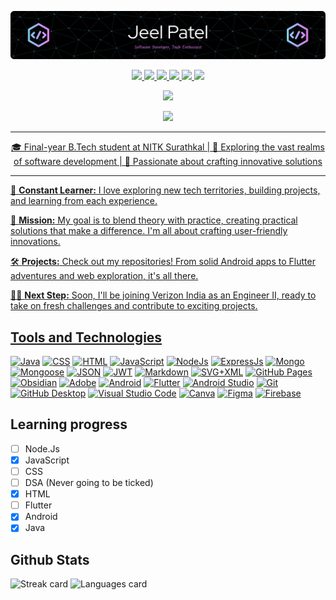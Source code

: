 <!-- HEADER 
<p align="center">
    <img src="https://readme-typing-svg.demolab.com?font=Roboto+Mono&weight=500&size=36&duration=3000&pause=1000000&color=97b9f0&center=true&vCenter=true&random=false&width=1000&height=32&lines=Hello+there%2C+My+name+is+Jeel!">
</p>
-->
<p align="center">
    <img src="https://github.com/alph-a07/alph-a07/blob/main/github-header.png">
</p>

<!-- SOCIALS -->
<p align="center">
    <a href="https://www.linkedin.com/in/itsjeel01">
        <img src="https://img.shields.io/badge/linkedin-%232D60BA.svg?&style=for-the-badge&logo=linkedin&logoColor=white">
    </a><a href="https://www.instagram.com/itsjeel01">
        <img src="https://img.shields.io/badge/instagram-%23D1496A.svg?&style=for-the-badge&logo=instagram&logoColor=white">
    </a><a href="https://www.reddit.com/user/ALPH_A07">
        <img src="https://img.shields.io/badge/reddit-%23EB4825.svg?&style=for-the-badge&logo=reddit&logoColor=white">
    </a><a href="mailto:alph.a07dev@gmail.com">
        <img src="https://img.shields.io/badge/mail-%2357A85A.svg?&style=for-the-badge&logo=gmail&logoColor=white">
    </a><a href="https://twitter.com/alph_a07">
        <img src="https://img.shields.io/badge/twitter-%234E9BEB.svg?&style=for-the-badge&logo=twitter&logoColor=white">
    </a><a href="https://www.pexels.com/@jeel-patel-97163349/">
        <img src="https://img.shields.io/badge/pexels-%2348A082.svg?&style=for-the-badge&logo=pexels&logoColor=white">
</p>

<!-- VISIT COUNTER -->
<p align="center">
    <img src="https://profile-counter.glitch.me/alph-a07/count.svg" height=24>
</p>

<p align="center">
    <img src="https://readme-typing-svg.demolab.com?font=Roboto+Mono&weight=400&size=28&duration=10&pause=1000&color=ffffff&center=true&vCenter=true&random=false&width=1000&height=28&lines=Learn%2C;Develop%2C;Repeat.">
</p>

<hr>

<!-- ABOUT ME  -->
<p align="center">
    🎓 Final-year B.Tech student at NITK Surathkal | 🌱 Exploring the vast realms of software development | 🚀 Passionate about crafting innovative solutions
    <hr>
</p>

<!-- Description -->
<p>
🌱 <b>Constant Learner:</b> I love exploring new tech territories, building projects, and learning from each experience. 
    
🚀 <b>Mission:</b> My goal is to blend theory with practice, creating practical solutions that make a difference. I'm all about crafting user-friendly innovations.
    
🛠️ <b>Projects:</b> Check out my repositories! From solid Android apps to Flutter adventures and web exploration, it's all there.

👨‍💻 <b>Next Step:</b> Soon, I'll be joining Verizon India as an Engineer II, ready to take on fresh challenges and contribute to exciting projects.
<p>

## Tools and Technologies

<a href="#"><img alt="Java" src="https://custom-icon-badges.demolab.com/badge/Java-007396.svg?logo=java&logoColor=white"></a>
<a href="#"><img alt="CSS" src="https://img.shields.io/badge/CSS-1572B6.svg?logo=css3&logoColor=white"></a>
<a href="#"><img alt="HTML" src="https://img.shields.io/badge/HTML-E34F26.svg?logo=html5&logoColor=white"></a>
<a href="#"><img alt="JavaScript" src="https://img.shields.io/badge/JavaScript-F7DF1E.svg?logo=javascript&logoColor=black"></a>
<a href="#"><img alt="NodeJs" src="https://img.shields.io/badge/Node.Js-008C39.svg?logo=nodedotjs&logoColor=white"></a>
<a href="#"><img alt="ExpressJs" src="https://img.shields.io/badge/Express.Js-212121.svg?logo=express&logoColor=white"></a>
<a href="#"><img alt="Mongo" src="https://img.shields.io/badge/MongoDB-001E2B.svg?logo=mongodb&logoColor=white"></a>
<a href="#"><img alt="Mongoose" src="https://img.shields.io/badge/Mongoose-9B0000.svg?logo=mongoose&logoColor=white"></a>
<a href="#"><img alt="JSON" src="https://img.shields.io/badge/JSON-FFE65A.svg?logo=json&logoColor=black"></a>
<a href="#"><img alt="JWT" src="https://img.shields.io/badge/JWT-FA00FF.svg?logo=jsonwebtokens&logoColor=white"></a>
<a href="#"><img alt="Markdown" src="https://img.shields.io/badge/Markdown-222222.svg?logo=markdown&logoColor=white"></a>
<a href="#"><img alt="SVG+XML" src="https://img.shields.io/badge/SVG%2BXML-e0982c.svg?logo=svg&logoColor=white"></a>
<a href="#"><img alt="GitHub Pages" src="https://img.shields.io/badge/GitHub%20Pages-327FC7.svg?logo=github&logoColor=white"></a>
<a href="#"><img alt="Obsidian" src="https://img.shields.io/badge/Obsidian-6F00B0.svg?logo=obsidian&logoColor=white"></a>
<a href="#"><img alt="Adobe" src="https://img.shields.io/badge/Adobe%20Lightroom-FF0000.svg?logo=adobelightroom&logoColor=white"></a>
<a href="#"><img alt="Android" src="https://img.shields.io/badge/Android-51A64B?logo=android&logoColor=white"></a>
<a href="#"><img alt="Flutter" src="https://img.shields.io/badge/Flutter-004B97?logo=flutter&logoColor=white"></a>
<a href="#"><img alt="Android Studio" src="https://img.shields.io/badge/Android%20Studio-008678.svg?logo=android-studio&logoColor=white"></a>
<a href="#"><img alt="Git" src="https://img.shields.io/badge/Git-F05033.svg?logo=git&logoColor=white"></a>
<a href="#"><img alt="GitHub Desktop" src="https://img.shields.io/badge/GitHub-8034A9.svg?logo=github&logoColor=white"></a>
<a href="#"><img alt="Visual Studio Code" src="https://img.shields.io/badge/Visual%20Studio%20Code-0078d7.svg?logo=visual-studio-code&logoColor=white"></a>
<a href="#"><img alt="Canva" src="https://img.shields.io/badge/Canva-843DF8.svg?logo=canva&logoColor=white"></a>
<a href="#"><img alt="Figma" src="https://img.shields.io/badge/Figma-D44C2C.svg?logo=figma&logoColor=white"></a>
<a href="#"><img alt="Firebase" src="https://img.shields.io/badge/Firebase-ED702B.svg?logo=firebase&logoColor=white"></a>

## Learning progress

- [ ] Node.Js
- [x] JavaScript
- [ ] CSS
- [ ] DSA (Never going to be ticked)
- [x] HTML
- [ ] Flutter
- [x] Android
- [x] Java

<!--
## Some of my projects

<p align="center">
    <img src="https://github-readme-stats.vercel.app/api/pin/?username=alph-a07&repo=ChatBox&theme=transparent&show_owner=true">
    <img src="https://github-readme-stats.vercel.app/api/pin/?username=alph-a07&repo=rock-and-roll&theme=transparent&show_owner=true">
    <img src="https://github-readme-stats.vercel.app/api/pin/?username=alph-a07&repo=clips&theme=transparent&show_owner=true">
    <img src="https://github-readme-stats.vercel.app/api/pin/?username=alph-a07&repo=stream&theme=transparent&show_owner=true">
    <img src="https://github-readme-stats.vercel.app/api/pin/?username=alph-a07&repo=guess-the-number&theme=transparent&show_owner=true">
</p>
-->

## Github Stats

<p>
    <img src="https://github-readme-streak-stats-seven-wheat.vercel.app?user=alph-a07&theme=dark&hide_border=true&date_format=M%20j%5B%2C%20Y%5D&card_width=500" alt="Streak card">
    <img src="https://github-readme-stats.vercel.app/api/top-langs/?username=alph-a07&theme=dark&show_icons=true&hide_border=true&layout=compact" alt="Languages card">
</p>

<!--
## Smile a bit
<p>
    <img src="https://readme-jokes.vercel.app/api?bgColor=%230E1117&textColor=%23ffffff&qColor=%233569F8&aColor=%23ffffff&hideBorder" alt="Jokes Card" />
</p>
-->
